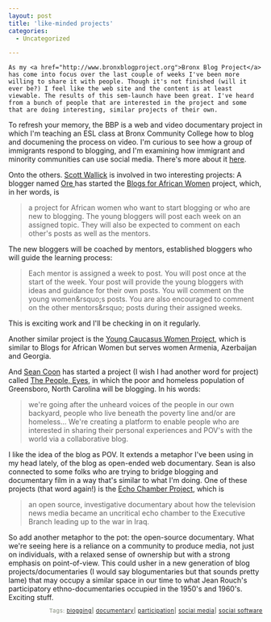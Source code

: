 ```yaml
---
layout: post
title: 'like-minded projects'
categories:
  - Uncategorized

---
```



    As my <a href="http://www.bronxblogproject.org">Bronx Blog Project</a> has come into focus over the last couple of weeks I've been more willing to share it with people. Though it's not finished (will it ever be?) I feel like the web site and the content is at least viewable. The results of this sem-launch have been great. I've heard from a bunch of people that are interested in the project and some that are doing interesting, similar projects of their own.

To refresh your memory, the BBP is a web and video documentary project in which I'm teaching an ESL class at Bronx Community College how to blog and documening the process on video. I'm curious to see how a group of immigrants respond to blogging, and I'm examining how immigrant and minority communities can use social media. There's more about it <a href="http://www.levjoy.com/bronxblogproject/about">here</a>.

Onto the others. <a href="http://scottwallick.com/">Scott Wallick</a> is involved in two interesting projects: A blogger named <a href="http://orenotes.blogspot.com">Ore </a>has started the <a href="http://orenotes.blogspot.com/2006/03/blogs-for-african-womenthis-is-project.html">Blogs for African Women</a> project, which, in her words, is
<blockquote class="posterous_medium_quote">a project for African women who want to start blogging or who are new to blogging. The young bloggers will post each week on an assigned topic. They will also be expected to comment on each other's posts as well as the mentors.</blockquote>The new bloggers will be coached by mentors, established bloggers who will guide the learning process:
<blockquote class="posterous_medium_quote">Each mentor is assigned a week to post. You will post once at the start of the week. Your post will provide the young bloggers with ideas and guidance for their own posts.
You will comment on the young women&amp;rsquo;s posts.
You are also encouraged to comment on the other mentors&amp;rsquo; posts during their assigned weeks.</blockquote>This is exciting work and I'll be checking in on it regularly.

Another similar project is the <a href="http://youngcaucasus.neweurasia.net/">Young Caucasus Women Project</a>, which is similar to Blogs for African Women but serves women Armenia, Azerbaijan and Georgia.

And <a href="http://seancoon.org/">Sean Coon</a> has started a project (I wish I had another word for project) called <a href="http://thepeopleyes.pbwiki.com">The People, Eyes</a>, in which the poor and homeless population of Greensboro, North Carolina will be blogging. In his words:
<blockquote class="posterous_medium_quote">we're going after the unheard voices of the people in our own backyard, people who live beneath the poverty line and/or are homeless...
We're creating a platform to enable people who are interested in sharing their personal experiences and POV's with the world via a collaborative blog.</blockquote>I like the idea of the blog as POV. It extends a metaphor I've been using in my head lately, of the blog as open-ended web documentary. Sean is also connected to some folks who are trying to bridge blogging and documentary film in a way that's similar to what I'm doing. One of these projects (that word again!) is the <a href="http://www.echochamberproject.com/">Echo Chamber Project</a>, which is
<blockquote class="posterous_short_quote">an open source, investigative documentary about how the television news media became an uncritical echo chamber to the Executive Branch leading up to the war in Iraq.</blockquote>So add another metaphor to the pot: the open-source documentary. What we're seeing here is a reliance on a community to produce media, not just on individuals, with a relaxed sense of ownership but with a strong emphasis on point-of-view. This could usher in a new generation of blog projects/documentaries (I would say blogumentaries but that sounds pretty lame) that may occupy a similar space in our time to what Jean Rouch's participatory ethno-documentaries occupied in the 1950's and 1960's. Exciting stuff.<span style="font-size:10pt;">
</span>
<p style="text-align:right;font-size:11px;letter-spacing:.05em;color:#808979;">Tags: <a href="http://www.technorati.com/tag/blogging" rel="tag">blogging</a><strong>|</strong> <a href="http://www.technorati.com/tag/documentary" rel="tag">documentary</a><strong>|</strong> <a href="http://www.technorati.com/tag/participation" rel="tag">participation</a><strong>|</strong> <a href="http://www.technorati.com/tag/social%20media" rel="tag">social media</a><strong>|</strong> <a href="http://www.technorati.com/tag/social%20software" rel="tag">social software</a></p>
  
